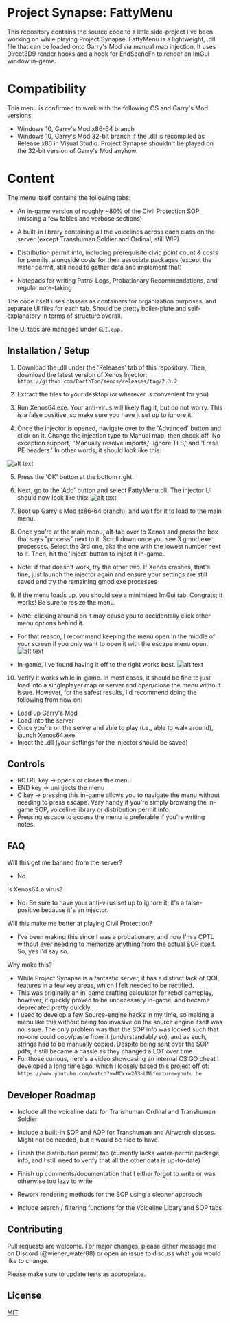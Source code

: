 # Project Synapse: FattyMenu

This repository contains the source code to a little side-project I've been working on while playing Project Synapse. FattyMenu is a lightweight, .dll file that can be loaded onto Garry's Mod via manual map injection. It uses Direct3D9 render hooks and a hook for EndSceneFn to render an ImGui window in-game.

# Compatibility
This menu is confirmed to work with the following OS and Garry's Mod versions:
- Windows 10, Garry's Mod x86-64 branch
- Windows 10, Garry's Mod 32-bit branch 
if the .dll is recompiled as Release x86 in Visual Studio. Project Synapse shouldn't be played on the 32-bit version of Garry's Mod anyhow.

# Content
The menu itself contains the following tabs: 

- An in-game version of roughly ~80% of the Civil Protection SOP (missing a few tables and verbose sections)

- A built-in library containing all the voicelines across each class on the server (except Transhuman Soldier and Ordinal, still WIP)

- Distribution permit info, including prerequisite civic point count & costs for permits, alongside costs for their associate packages (except the water permit, still need to gather data and implement that)

- Notepads for writing Patrol Logs, Probationary Recommendations, and regular note-taking

The code itself uses classes as containers for organization purposes, and separate UI files for each tab. Should be pretty boiler-plate and self-explanatory in terms of structure overall. 

The UI tabs are managed under 
``GUI.cpp.``  

## Installation / Setup
1) Download the .dll under the 'Releases' tab of this repository. Then, download the latest version of Xenos Injector:
``
https://github.com/DarthTon/Xenos/releases/tag/2.3.2
``
2) Extract the files to your desktop (or wherever is convenient for you) 

3) Run Xenos64.exe. Your anti-virus will likely flag it, but do not worry. This is a false positive, so make sure you have it set up to ignore it.

4) Once the injector is opened, navigate over to the 'Advanced' button and click on it. Change the injection type to Manual map, then check off 'No exception support,' 'Manually resolve imports,' 'Ignore TLS,' and 'Erase PE headers.' In other words, it should look like this:

![alt text](https://puu.sh/Kt6GG/ec592af606.png)

5) Press the 'OK' button at the bottom right.

6) Next, go to the 'Add' button and select FattyMenu.dll. The injector UI should now look like this:
![alt text](https://puu.sh/Kt6HZ/5dc30ea9cc.png)

7) Boot up Garry's Mod (x86-64 branch), and wait for it to load to the main menu.

8) Once you're at the main menu, alt-tab over to Xenos and press the box that says "process" next to it. Scroll down once you see 3 gmod.exe processes. Select the 3rd one, aka the one with the lowest number next to it. Then, hit the 'Inject' button to inject it in-game. 
- Note: if that doesn't work, try the other two. If Xenos crashes, that's fine, just launch the injector again and ensure your settings are still saved and try the remaining gmod.exe processes

9) If the menu loads up, you should see a minimized ImGui tab. Congrats; it works! Be sure to resize the menu.
- Note: clicking around on it may cause you to accidentally click other menu options behind it. 

- For that reason, I recommend keeping the menu open in the middle of your screen if you only want to open it with the escape menu open. 
![alt text](https://puu.sh/Kt6Jj/f5062ebfcb.jpg)
- In-game, I've found having it off to the right works best. 
![alt text](https://puu.sh/Kt6Jq/05c9c24f2a.jpg)

10) Verify it works while in-game. In most cases, it should be fine to just load into a singleplayer  map or server and open/close the menu without issue. However, for the safest results, I'd recommend doing the following from now on:
- Load up Garry's Mod
- Load into the server
- Once you're on the server and able to play (i.e., able to walk around), launch Xenos64.exe
- Inject the .dll (your settings for the injector should be saved)

## Controls
- RCTRL key -> opens or closes the menu
- END key -> uninjects the menu
- C key -> pressing this in-game allows you to navigate the menu without needing to press escape. Very handy if you're simply browsing the in-game SOP, voiceline library or distribution permit info. 
- Pressing escape to access the menu is preferable if you're writing notes. 

## FAQ
Will this get me banned from the server?
- No

Is Xenos64 a virus?
- No. Be sure to have your anti-virus set up to ignore it; it's a false-positive because it's an injector.

Will this make me better at playing Civil Protection?
- I've been making this since I was a probationary, and now I'm a CPTL without ever needing to memorize anything from the actual SOP itself. So, yes I'd say so.

Why make this?
- While Project Synapse is a fantastic server, it has a distinct lack of QOL features in a few key areas, which I felt needed to be rectified.
- This was originally an in-game crafting calculator for rebel gameplay, however, it quickly proved to be unnecessary in-game, and became deprecated pretty quickly. 
- I used to develop a few Source-engine hacks in my time, so making a menu like this without being too invasive on the source engine itself was no issue. The only problem was that the SOP info was locked such that no-one could copy/paste from it (understandably so), and as such, strings had to be manually copied. Despite being sent over the SOP pdfs, it still became a hassle as they changed a LOT over time.
- For those curious, here's a video showcasing an internal CS:GO cheat I developed a long time ago, which I loosely based this project off of:
``https://www.youtube.com/watch?v=MCxxw203-LM&feature=youtu.be``

## Developer Roadmap
- Include all the voiceline data for Transhuman Ordinal and Transhuman Soldier

- Include a built-in SOP and AOP for Transhuman and Airwatch classes. Might not be needed, but it would be nice to have.

- Finish the distribution permit tab (currently lacks water-permit package info, and I still need to verify that all the other data is up-to-date)

- Finish up comments/documentation that I either forgot to write or was otherwise too lazy to write

- Rework rendering methods for the SOP using a cleaner approach. 

- Include search / filtering functions for the Voiceline Libary and SOP tabs

## Contributing

Pull requests are welcome. For major changes, please either message me on Discord (@wiener_water88) or open an issue 
to discuss what you would like to change.

Please make sure to update tests as appropriate.

## License

[MIT](https://choosealicense.com/licenses/mit/)
